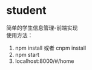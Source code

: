 # student
简单的学生信息管理-前端实现   
使用方法：   
1. npm install   或者 cnpm install
2. npm start
3. localhost:8000/#/home
